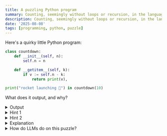 ```yaml
---
title: A puzzling Python program
summary: Counting, seemingly without loops or recursion, in the language of the snakes
description: Counting, seemingly without loops or recursion, in the language of the snakes
date: '2025-08-08'
tags: [programming, python, puzzle]
---
```


Here's a quirky little Python program:

```python
class countdown:
	def __init__(self, n):
		self.n = n

	def __getitem__(self, k):
		if v := self.n - k:
			return print(v),

print("rocket launching 🚀") in countdown(10)
```

What does it output, and why?

<details>

<summary>Output</summary>

```text {linenos=false}
$ python3 countdown.py
rocket launching 🚀
10
9
8
7
6
5
4
3
2
1
```

</details>

<details>

<summary>Hint 1</summary>

`print` returns `None`, so after the initial log it remains to evaluate `None in countdown(10)`.

</details>

</details>

<details>

<summary>Hint 2</summary>

Suppose `X` is a list. What does `None in X` do internally? By analogy, what might `None in countdown(10)` do internally?

</details>

<details>

<summary>Explanation</summary>

Note first that `print("rocket launching 🚀")` evaluates to `None`, so we need to evaluate `None in countdown(10)`.

Since the `countdown` class doesn't define `__contains__()`, Python iterates over `countdown(10)` viewed as a sequence and tests if `elem == None` for each element. However, `countdown` doesn't define `__iter__()` either, so Python falls back to the so-called "old-style iteration protocol" in which

```
given C = countdown(10),
  iter(C)
corresponds to the sequence
  C.__getitem__(0),
  C.__getitem__(1),
  C.__getitem__(2),
  C.__getitem__(3),
  ...
```

To determine whether `None` is contained in this sequence, Python calls `__getitem__(k)` with indices `k = 0, 1, 2, ...` in order until it encounters `None` or an `IndexError`. Recall now that `countdown.__getitem__` is defined by

```python
def __getitem__(self, k):
	if v := self.n - k:
		return print(v),
	# implicit `return None`
```

For `k = 0, 1, ..., 9`, the number `v := self.n - k = 10 - k` takes on the values `10, 9, ..., 1`. Each of these values is nonzero, so the `if` succeeds and `v` is printed. Then, since `print` returns None, `__getitem__` returns the 1-tuple `(None,)` (note the trailing comma on line 3!) Since `(None,) != None`, Python continues iterating.

On the other hand, when `k = 10`, the number `v = self.n - k = 10 - 10 = 0` is zero and hence falsy, so `None` is implicitly returned. Now that `None` has been found in the sequence, Python stops iterating and the expression `None in countdown(10)` evaluates to `True`. (This value is then thrown away.)

Isn't that fun? :)

---

I learned this quirk from reading [issue #137473 in the CPython repository](https://github.com/python/cpython/issues/137473) on a particularly slow afternoon. The precise behavior here is specified by the second-last paragraph of [Section 6.10.2: Membership test operations](https://docs.python.org/3/reference/expressions.html#membership-test-operations) of the Python reference:

> Lastly, the old-style iteration protocol is tried: if a class defines `__getitem__()`, `x in y` is `True` if and only if there is a non-negative integer index _i_ such that `x is y[i]` or `x == y[i]`, and no lower integer index raises the `IndexError` exception. (If any other exception is raised, it is as if `in` raised that exception).

</details>

<details>

<summary>
How do LLMs do on this puzzle?
</summary>

I provided the first two models I thought of with the Python program here, and asked it to predict and explain the runtime behavior. (By no means do I believe this is a fair question; I just thought it'd be fun.)

The free version of GPT-5 one-shots my question and [correctly explains what's going on](https://chatgpt.com/share/689645d3-aa44-800c-9c9c-9a69a19552d2). I'm impressed!

Claude Sonnet 4 (also free) [gets pretty close](https://claude.ai/share/4c4e131c-dd77-414c-b3fb-f1bccada8780), but erroneously claims that the code errors at the end with a bogus argument:

> [...] when `__getitem__` returns `None` (at `k=10`), Python tries to iterate over `None` to continue the membership test, causing the error.

When I hint that its answer is incorrect without further elaboration, it hallucinates more.

I expect Opus 4.1 does better and would be a more fair comparison with GPT-5, but did not test it.

I also expect that nearly all new models would explain the behavior correctly if provided the output (or, equivalently, was able to run the code), but did not test this hypothesis either.

</details>
